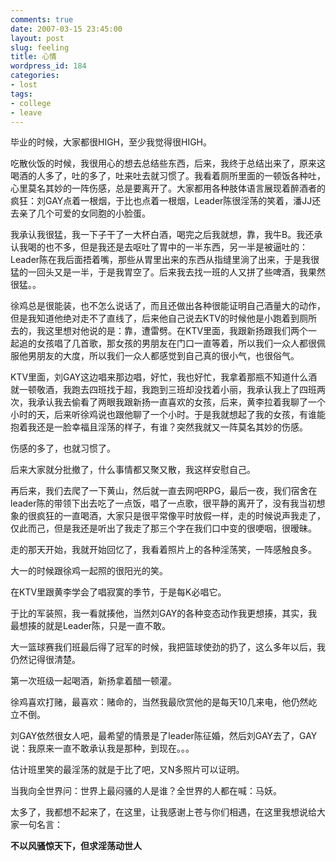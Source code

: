 ```yaml
---
comments: true
date: 2007-03-15 23:45:00
layout: post
slug: feeling
title: 心情
wordpress_id: 184
categories:
- lost
tags:
- college
- leave
---
```


毕业的时候，大家都很HIGH，至少我觉得很HIGH。

吃散伙饭的时候，我很用心的想去总结些东西，后来，我终于总结出来了，原来这喝酒的人多了，吐的多了，吐来吐去就习惯了。我看着厕所里面的一顿饭各种吐，心里莫名其妙的一阵伤感，总是要离开了。大家都用各种肢体语言展现着醉酒者的疯狂：刘GAY点着一根烟，于比也点着一根烟，Leader陈很淫荡的笑着，潘JJ还去亲了几个可爱的女同胞的小脸蛋。



我承认我很猛，我一下子干了一大杯白酒，喝完之后我就想，靠，我牛B。我还承认我喝的也不多，但是我还是去呕吐了胃中的一半东西，另一半是被逼吐的：Leader陈在我后面捂着嘴，那些从胃里出来的东西从指缝里淌了出来，于是我很猛的一回头又是一半，于是我胃空了。后来我去找一班的人又拼了些啤酒，我果然很猛。。

徐鸡总是很能装，也不怎么说话了，而且还做出各种很能证明自己酒量大的动作，但是我知道他绝对走不了直线了，后来他自己说去KTV的时候他是小跑着到厕所去的，我这里想对他说的是：靠，遭雷劈。在KTV里面，我跟新扬跟我们两个一起追的女孩唱了几首歌，那女孩的男朋友在门口一直等着，所以我们一众人都很佩服他男朋友的大度，所以我们一众人都感觉到自己真的很小气，也很俗气。

KTV里面，刘GAY这边唱来那边唱，好忙，我也好忙，我拿着那瓶不知道什么酒就一顿敬酒，我跑去四班找于超，我跑到三班却没找着小丽，我承认我上了四班两次，我承认我去偷看了两眼我跟新扬一直喜欢的女孩，后来，黄李拉着我聊了一个小时的天，后来听徐鸡说也跟他聊了一个小时。于是我就想起了我的女孩，有谁能抱着我还是一脸幸福且淫荡的样子，有谁？突然我就又一阵莫名其妙的伤感。

伤感的多了，也就习惯了。

后来大家就分批撤了，什么事情都又聚又散，我这样安慰自己。

再后来，我们去爬了一下黄山，然后就一直去网吧RPG，最后一夜，我们宿舍在leader陈的带领下出去吃了一点饭，唱了一点歌，很平静的离开了，没有我当初想象的很疯狂的一直喝酒，大家只是很平常像平时放假一样，走的时候说声我走了，仅此而己，但是我还是听出了我走了那三个字在我们口中变的很哽咽，很暧昧。

走的那天开始，我就开始回忆了，我看着照片上的各种淫荡笑，一阵感触良多。

大一的时候跟徐鸡一起照的很阳光的笑。

在KTV里跟黄李学会了唱寂寞的季节，于是每K必唱它。

于比的军装照，我一看就揍他，当然刘GAY的各种变态动作我更想揍，其实，我最想揍的就是Leader陈，只是一直不敢。

大一篮球赛我们班最后得了冠军的时候，我把篮球使劲的扔了，这么多年以后，我仍然记得很清楚。

第一次班级一起喝酒，新扬拿着醋一顿灌。

徐鸡喜欢打赌，最喜欢：赌命的，当然我最欣赏他的是每天10几来电，他仍然屹立不倒。

刘GAY依然很女人吧，最希望的情景是了leader陈征婚，然后刘GAY去了，GAY说：我原来一直不敢承认我是那种，到现在。。。

估计班里笑的最淫荡的就是于比了吧，又N多照片可以证明。

当我向全世界问：世界上最闷骚的人是谁？全世界的人都在喊：马妖。

太多了，我都想不起来了，在这里，让我感谢上苍与你们相遇，在这里我想说给大家一句名言：

**不以风骚惊天下，但求淫荡动世人**
